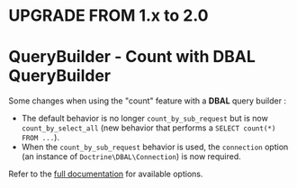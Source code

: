 # UPGRADE FROM 1.x to 2.0

# QueryBuilder - Count with DBAL QueryBuilder

Some changes when using the "count" feature with a **DBAL** query builder :

* The default behavior is no longer `count_by_sub_request` but is now `count_by_select_all` (new behavior that performs a `SELECT count(*) FROM ...`).
* When the `count_by_sub_request` behavior is used, the `connection` option (an instance of `Doctrine\DBAL\Connection`) is now required.

Refer to the [full documentation](doc/count.md) for available options.
